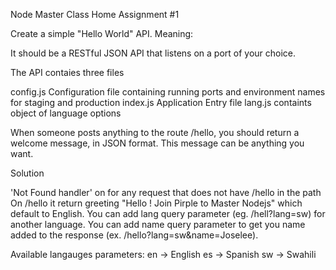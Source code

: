 Node Master Class Home Assignment #1

Create a simple "Hello World" API. Meaning:


It should be a RESTful JSON API that listens on a port of your choice.

The API contaies three files

config.js Configuration file containing running ports and environment names for staging and production
index.js  Application Entry file
lang.js   containts object of language options

When someone posts anything to the route /hello, you should return a welcome message, in JSON format. This message can be anything you want.

Solution

'Not Found handler' on for any request that does not have /hello in the path
On /hello it return greeting "Hello ! Join Pirple to Master Nodejs" which default to English.
You can add lang query parameter (eg. /hell?lang=sw) for another language.
You can add name query parameter to get you name added to the response (ex. /hello?lang=sw&name=Joselee).

Available langauges parameters:
en -> English
es -> Spanish
sw -> Swahili
